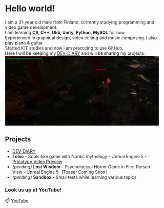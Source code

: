 # Hello world!
I am a 31-year old male from Finland, currently studying programming and video game development.  
I am learning **C#, C++, UE5, Unity, Python, MySQL** for now.  
Experienced in graphical design, video editing and music composing. I also play piano & guitar.  
Started ICT studies and now I am practicing to use GitHub.  
Here I will be keeping my [DEV-DIARY](https://github.com/donde94/DEV-DIARY) and will be sharing my projects.  
![Banner](image.png)

## Projects
- [DEV-DIARY](https://github.com/donde94/DEV-DIARY)
- **Toivo** - Souls-like game with Nordic mythology - Unreal Engine 5 - [Prototype Video Preview](https://www.youtube.com/watch?v=OrnuOiXlLKI) 
- *(pending)* **Lost Wisdom** - Psychological Horror Game in First Person View - Unreal Engine 5 -[Teaser Coming Soon]
- *(pending)* **Sandbox** - Small tests while learning various topics

### Look us up at YouTube!
📫 [YouTube](https://www.youtube.com/@KorentoInteractive)

<!--
**donde94/donde94** is a ✨ _special_ ✨ repository because its `README.md` (this file) appears on your GitHub profile.

Here are some ideas to get you started:

- 🔭 I’m currently working on ...
- 🌱 I’m currently learning ...
- 👯 I’m looking to collaborate on ...
- 🤔 I’m looking for help with ...
- 💬 Ask me about ...
- 📫 How to reach me: ...
- 😄 Pronouns: ...
- ⚡ Fun fact: ...
-->
